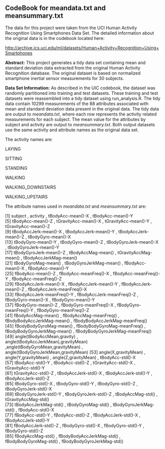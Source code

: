 ## CodeBook for meandata.txt and meansummary.txt

The data for this project were taken from the UCI Human Activity Recognition Using Smartphones Data Set.  The detailed information about the original data is in the codebook located here:

http://archive.ics.uci.edu/ml/datasets/Human+Activity+Recognition+Using+Smartphones


<b>Abstract:</b>  This project generates a tidy data set containing mean and standard deviation data extracted from the original Human Activity Recognition database.  The original dataset is based on normalized smartphone inertial sensor measurements for 30 subjects.

<b>Data Set Information:</b>  As described in the UIC codebook, the dataset was randomly partitioned into training and test datasets.  These training and test datasets were reassembled into a tidy dataset using run_analysis.R.  The tidy data contain 10299 measurements of the 88 attributes associated with mean and standard deviation data present in the original data. The tidy data are output to *meandata.txt*, where each row represents the activity related measurements for each subject. The mean value for the attributes by subject and activity are output to *meansummary.txt*.  Both output datasets use the same activity and attribute names as the original data set.

The activity names are:

LAYING

SITTING

STANDING

WALKING

WALKING_DOWNSTAIRS

WALKING_UPSTAIRS




The attribute names used in *meandata.txt* and *meansummary.txt* are:


 [1] subject ,                             activity   ,                          tBodyAcc-mean()-X   ,                 tBodyAcc-mean()-Y                   
 [5] tBodyAcc-mean()-Z ,                   tGravityAcc-mean()-X     ,            tGravityAcc-mean()-Y    ,            tGravityAcc-mean()-Z                
 [9] tBodyAccJerk-mean()-X ,               tBodyAccJerk-mean()-Y  ,              tBodyAccJerk-mean()-Z  ,              tBodyGyro-mean()-X                  
[13] tBodyGyro-mean()-Y   ,                tBodyGyro-mean()-Z  ,                 tBodyGyroJerk-mean()-X   ,           tBodyGyroJerk-mean()-Y              
[17] tBodyGyroJerk-mean()-Z  ,             tBodyAccMag-mean()   ,                tGravityAccMag-mean()    ,            tBodyAccJerkMag-mean()              
[21] tBodyGyroMag-mean()      ,            tBodyGyroJerkMag-mean()  ,            fBodyAcc-mean()-X     ,               fBodyAcc-mean()-Y                   
[25] fBodyAcc-mean()-Z    ,                fBodyAcc-meanFreq()-X    ,            fBodyAcc-meanFreq()-Y   ,             fBodyAcc-meanFreq()-Z               
[29] fBodyAccJerk-mean()-X      ,         fBodyAccJerk-mean()-Y  ,              fBodyAccJerk-mean()-Z   ,             fBodyAccJerk-meanFreq()-X           
[33] fBodyAccJerk-meanFreq()-Y   ,         fBodyAccJerk-meanFreq()-Z     ,       fBodyGyro-mean()-X    ,               fBodyGyro-mean()-Y                  
[37] fBodyGyro-mean()-Z     ,              fBodyGyro-meanFreq()-X      ,        fBodyGyro-meanFreq()-Y     ,          fBodyGyro-meanFreq()-Z              
[41] fBodyAccMag-mean()        ,           fBodyAccMag-meanFreq()      ,         fBodyBodyAccJerkMag-mean()      ,     fBodyBodyAccJerkMag-meanFreq()      
[45] fBodyBodyGyroMag-mean()    ,          fBodyBodyGyroMag-meanFreq()   ,       fBodyBodyGyroJerkMag-mean()   ,       fBodyBodyGyroJerkMag-meanFreq()     
[49] angle(tBodyAccMean,gravity)     ,     angle(tBodyAccJerkMean),gravityMean) ,angle(tBodyGyroMean,gravityMean)   ,  angle(tBodyGyroJerkMean,gravityMean)
[53] angle(X,gravityMean)    ,             angle(Y,gravityMean)   ,              angle(Z,gravityMean)     ,            tBodyAcc-std()-X                    
[57] tBodyAcc-std()-Y    ,                 tBodyAcc-std()-Z      ,               tGravityAcc-std()-X     ,             tGravityAcc-std()-Y                 
[61] tGravityAcc-std()-Z      ,            tBodyAccJerk-std()-X     ,            tBodyAccJerk-std()-Y    ,             tBodyAccJerk-std()-Z                
[65] tBodyGyro-std()-X        ,            tBodyGyro-std()-Y         ,           tBodyGyro-std()-Z         ,           tBodyGyroJerk-std()-X               
[69] tBodyGyroJerk-std()-Y     ,           tBodyGyroJerk-std()-Z    ,           tBodyAccMag-std()       ,            tGravityAccMag-std()                
[73] tBodyAccJerkMag-std()    ,           tBodyGyroMag-std()      ,             tBodyGyroJerkMag-std()    ,           fBodyAcc-std()-X                    
[77] fBodyAcc-std()-Y         ,            fBodyAcc-std()-Z       ,              fBodyAccJerk-std()-X      ,           fBodyAccJerk-std()-Y                
[81] fBodyAccJerk-std()-Z     ,            fBodyGyro-std()-X      ,             fBodyGyro-std()-Y      ,              fBodyGyro-std()-Z                   
[85] fBodyAccMag-std()       ,             fBodyBodyAccJerkMag-std()    ,        fBodyBodyGyroMag-std()     ,          fBodyBodyGyroJerkMag-std()    
